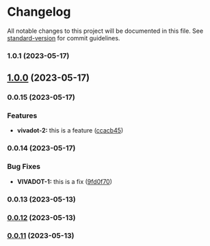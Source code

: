 # Changelog

All notable changes to this project will be documented in this file. See [standard-version](https://github.com/conventional-changelog/standard-version) for commit guidelines.

### 1.0.1 (2023-05-17)

## [1.0.0](https://github.com/henrycontal/effective-potato/compare/v0.0.15...v1.0.0) (2023-05-17)

### 0.0.15 (2023-05-17)


### Features

* **vivadot-2:** this is a feature ([ccacb45](https://github.com/henrycontal/effective-potato/commit/ccacb4526bbd22a7c79ee22a0dd07b1b0d2f9bf4))

### 0.0.14 (2023-05-17)


### Bug Fixes

* **VIVADOT-1:** this is a fix ([9fd0f70](https://github.com/henrycontal/effective-potato/commit/9fd0f704a0c445277809bb40e4d19d95218a3ca7))

### 0.0.13 (2023-05-13)

### [0.0.12](https://github.com/henrycontal/effective-potato/compare/v0.0.11...v0.0.12) (2023-05-13)

### [0.0.11](https://github.com/henrycontal/effective-potato/compare/v0.0.10...v0.0.11) (2023-05-13)

